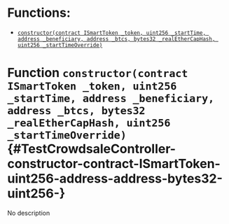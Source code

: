 

# Functions:
- [`constructor(contract ISmartToken _token, uint256 _startTime, address _beneficiary, address _btcs, bytes32 _realEtherCapHash, uint256 _startTimeOverride)`](#TestCrowdsaleController-constructor-contract-ISmartToken-uint256-address-address-bytes32-uint256-)



# Function `constructor(contract ISmartToken _token, uint256 _startTime, address _beneficiary, address _btcs, bytes32 _realEtherCapHash, uint256 _startTimeOverride)` {#TestCrowdsaleController-constructor-contract-ISmartToken-uint256-address-address-bytes32-uint256-}
No description


